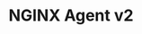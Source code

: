 ---
title: "NGINX Agent v2"
description: "NGINX Agent is a companion daemon for your NGINX Open Source or NGINX Plus instance."
linkTitle: "NGINX Agent"
menu: docs
---